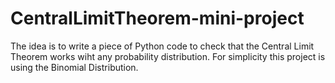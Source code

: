 # CentralLimitTheorem-mini-project
The idea is to write a piece of Python code to check that the Central Limit Theorem works wiht any probability distribution.
For simplicity this project is using the Binomial Distribution.
 
